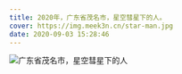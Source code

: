 ```yaml
---
title: 2020年，广东省茂名市，星空彗星下的人。
cover: https://img.meek3n.cn/star-man.jpg
date: 2020-09-03 15:28:46
---
```


![广东省茂名市，星空彗星下的人](https://img.meek3n.cn/star-man.jpg)

